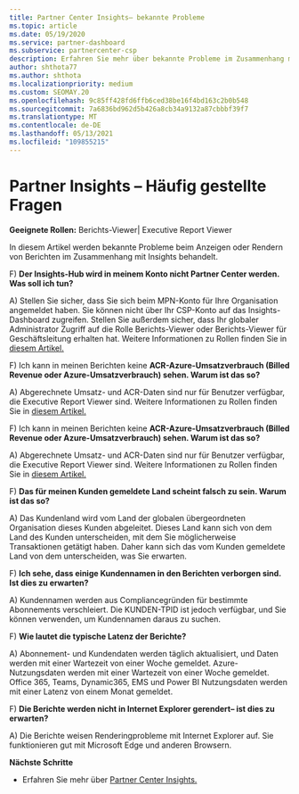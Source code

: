 ```yaml
---
title: Partner Center Insights– bekannte Probleme
ms.topic: article
ms.date: 05/19/2020
ms.service: partner-dashboard
ms.subservice: partnercenter-csp
description: Erfahren Sie mehr über bekannte Probleme im Zusammenhang mit Partner Center Insights-Berichten (PCI). Informationen können bekannte Renderingprobleme oder Berichtseinschränkungen umfassen.
author: shthota77
ms.author: shthota
ms.localizationpriority: medium
ms.custom: SEOMAY.20
ms.openlocfilehash: 9c85ff428fd6ffb6ced38be16f4bd163c2b0b548
ms.sourcegitcommit: 7a6836bd962d5b426a8cb34a9132a87cbbbf39f7
ms.translationtype: MT
ms.contentlocale: de-DE
ms.lasthandoff: 05/13/2021
ms.locfileid: "109855215"
---
```

# <a name="partner-insights--frequently-asked-questions"></a>Partner Insights – Häufig gestellte Fragen

**Geeignete Rollen:** Berichts-Viewer| Executive Report Viewer

In diesem Artikel werden bekannte Probleme beim Anzeigen oder Rendern von Berichten im Zusammenhang mit Insights behandelt.

F) **Der Insights-Hub wird in meinem Konto nicht Partner Center werden. Was soll ich tun?**

A) Stellen Sie sicher, dass Sie sich beim MPN-Konto für Ihre Organisation angemeldet haben. Sie können nicht über Ihr CSP-Konto auf das Insights-Dashboard zugreifen. Stellen Sie außerdem sicher, dass Ihr globaler Administrator Zugriff auf die Rolle Berichts-Viewer oder Berichts-Viewer für Geschäftsleitung erhalten hat.  Weitere Informationen zu Rollen finden Sie in [diesem Artikel.](./pci-roles.md)

F) Ich kann in meinen Berichten keine **ACR-Azure-Umsatzverbrauch (Billed Revenue oder Azure-Umsatzverbrauch) sehen. Warum ist das so?**

A) Abgerechnete Umsatz- und ACR-Daten sind nur für Benutzer verfügbar, die Executive Report Viewer sind.  Weitere Informationen zu Rollen finden Sie in [diesem Artikel.](./pci-roles.md)

F) Ich kann in meinen Berichten keine **ACR-Azure-Umsatzverbrauch (Billed Revenue oder Azure-Umsatzverbrauch) sehen. Warum ist das so?**

A) Abgerechnete Umsatz- und ACR-Daten sind nur für Benutzer verfügbar, die Executive Report Viewer sind. Weitere Informationen zu Rollen finden Sie in [diesem Artikel.](./pci-roles.md)

F) **Das für meinen Kunden gemeldete Land scheint falsch zu sein. Warum ist das so?**

A) Das Kundenland wird vom Land der globalen übergeordneten Organisation dieses Kunden abgeleitet. Dieses Land kann sich von dem Land des Kunden unterscheiden, mit dem Sie möglicherweise Transaktionen getätigt haben. Daher kann sich das vom Kunden gemeldete Land von dem unterscheiden, was Sie erwarten.

F) **Ich sehe, dass einige Kundennamen in den Berichten verborgen sind. Ist dies zu erwarten?**

A) Kundennamen werden aus Compliancegründen für bestimmte Abonnements verschleiert. Die KUNDEN-TPID ist jedoch verfügbar, und Sie können verwenden, um Kundennamen daraus zu suchen.

F) **Wie lautet die typische Latenz der Berichte?**

A) Abonnement- und Kundendaten werden täglich aktualisiert, und Daten werden mit einer Wartezeit von einer Woche gemeldet. Azure-Nutzungsdaten werden mit einer Wartezeit von einer Woche gemeldet. Office 365, Teams, Dynamic365, EMS und Power BI Nutzungsdaten werden mit einer Latenz von einem Monat gemeldet.

F) **Die Berichte werden nicht in Internet Explorer gerendert– ist dies zu erwarten?**

A) Die Berichte weisen Renderingprobleme mit Internet Explorer auf. Sie funktionieren gut mit Microsoft Edge und anderen Browsern.

**Nächste Schritte**

- Erfahren Sie mehr über [Partner Center Insights.](partner-center-insights.md)